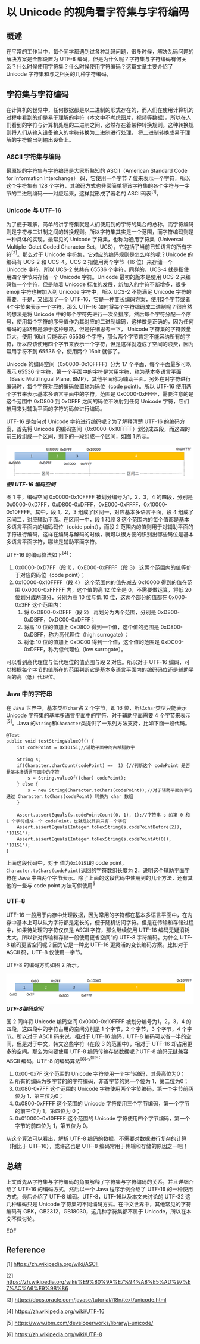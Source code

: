 # 以 Unicode 的视角看字符集与字符编码

## 概述

在平常的工作当中，每个同学都遇到过各种乱码问题，很多时候，解决乱码问题的解决方案是全部设置为 UTF-8 编码，但是为什么呢？字符集与字符编码有何关系？什么时候使用字符集？什么时候使用字符编码？这篇文章主要介绍了 Unicode 字符集和与之相关的几种字符编码，


## 字符集与字符编码

在计算机的世界中，任何数据都是以二进制的形式存在的，而人们在使用计算机的过程中看到的却是易于理解的字符（本文中不考虑图片，视频等数据）。所以在人们看到的字符与计算机处理的二进制之间，必然存在着某种转换规则。这种转换规则将人们从输入设备输入的字符转换为二进制进行处理， 将二进制转换成易于理解的字符输出到输出设备上。

### ASCII 字符集与编码

最原始的字符集与字符编码是大家所熟知的 ASCII（American Standard Code for Information Interchange） 码，它使用一个字节 7 位来表示一个字符，所以这个字符集有 128 个字符，其编码方式也非常简单将该字符集的各个字符与一字节的二进制编码一一对应起来，这样就形成了著名的 ASCII码表<sup>[1]</sup>。

### Unicode 与 UTF-16

为了便于理解，简单的讲字符集就是人们使用到的字符的集合的总称，而字符编码则是字符与二进制之间的转换规则。所以字符集其实是一个范围，而字符编码则是一种具体的实现。最常见的 Unicode 字符集，也称为通用字符集（Universal Multiple-Octet Coded Character Set，UCS），它包括了当前已知语言的所有字符<sup>[2]</sup>。那么对于 Unicode 字符集，它对应的编码规则是怎么样的呢？Unicode 的编码有 UCS-2 和 UCS-4。UCS-2 指使用两个字节（16 位）来存储一个 Unicode 字符，所以 UCS-2 总共有 65536 个字符，同样的，UCS-4 就是指使用四个字节来存储一个 Unicode 字符。Unicode 最初的版本是使用 UCS-2 来编码每一个字符，但是随着 Unicode 标准的发展，新加入的字符不断增多，很多 emoji 字符也被加入到 Unicode 字符中，所以 UCS-2 不能满足 Unicode 字符的需要，于是，又出现了一个 UTF-16，它是一种变长编码方案，使用2个字节或者4个字节来表示一个字符。那么 UTF-16 如何将每个字符编码成二进制呢？很自然的想法是将 Unicode 中的每个字符先进行一次全排序，然后每个字符分配一个序号，使用每个字符的序号值作为其对应的二进制编码，这样做是正确的，因为任何编码的思路都是源于这种思路，但是仔细思考一下， Unicode 字符集的字符数量巨大，使用 16bit 只能表示 65536 个字符，那么两个字节肯定不能容纳所有的字符，所以应该使用四个字节来表示一个字符，但是这样就造成了空间的浪费，因为常用字符不到 65536 个，使用两个 16bit 就够了。

Unicode 的编码空间（0x0000-0x10FFFF）分为 17 个平面，每个平面最多可以表示 65536 个字符，第一个平面中的字符是常用字符，称为基本多语言平面（Basic Multilingual Plane, BMP），其他平面称为辅助平面。另外在对字符进行编码时，每个字符对应的编码位置称为码位（code point）。所以 UTF-16 使用两个字节来表示基本多语言平面中的字符，范围是 0x0000-0xFFFF，需要注意的是这个范围中 0xD800 到 0xDFFF 之间的码位不映射到任何 Unicode 字符，它们被用来对辅助平面的字符的码位进行编码。

UTF-16 是如何对 Unicode 字符进行编码呢？为了解释清楚 UTF-16 的编码方案，首先将 Unicode 的编码空间（0x0000-0x10FFFF）划分成四段，而这四的前三段组成一个区间，剩下的一段组成一个区间，如图 1 所示。

![图1 UTF-16 编码](../images/posts/UTF-16.png)
__*图1 UTF-16 编码空间*__

图 1 中，编码空间 0x0000-0x10FFFF 被划分编号为1，2，3，4 的四段，分别是 0x0000-0xD7FF，0xD800-0xDFFF，0xE000-0xFFFF，0x10000-0x10FFFF。其中，段 1，2，3 组成了区间一，对应基本多语言平面，段 4 组成了区间二，对应辅助平面。在区间一中，段 1 和段 3 这个范围内的每个值都是基本多语言平面内的编码码位（coide point），而段 2 范围内的值则用于对辅助平面的字符进行编码，这样在编码与解码的时候，就可以很方便的识别出哪些码位是基本多语言平面字符，哪些是辅助平面字符。

UTF-16 的编码算法如下<sup>[4]</sup>：
1. 0x0000-0xD7FF（段 1），0xE000-0xFFFF（段 3） 这两个范围内的值等价于对应的码位（code point）；
2. 0x10000-0x10FFFF（段 4） 这个范围内的值先减去 0x10000 得到的值在范围 0x0000-0xFFFFF 内，这个值的高 12 位全是 0，不需要做运算，将低 20 位划分成两部分，分别为高 10 位与低 10 位，这两个部分的值都在 0x000-0x3FF 这个范围内：
    1. 将 0xD800-0xDFFF（段 2） 再划分为两个范围，分别是 0xD800-0xDBFF，0xDC00-0xDFFF；
    2. 将高 10 位的值加上 0xD800 得到一个值，这个值的范围是 0xD800-0xDBFF，称为高代理位（high surrogate）；
    3. 将低 10 位的值加上 0xDC00 得到一个值，这个值的范围是 0xDC00-0xDFFF，称为低代理位（low surrogate）。

可以看到高代理位与低代理位的值范围与段 2 对应。所以对于 UTF-16 编码，可以根据每个字节的值所在的范围判断它是基本多语言平面内的编码码位还是辅助平面的高（低）代理位。


### Java 中的字符串

在 Java 世界中，基本类型`char`占 2 个字节，即 16 位，所以`char`类型只能表示 Unicode 字符集的基本多语言平面中的字符，对于辅助平面需要 4 个字节来表示<sup>[3]</sup>。Java 的`String`和`Character`类提供了一系列方法支持，比如下面一段代码。
```
@Test
public void testStringValueOf() {
    int codePoint = 0x10151;//辅助平面中的古希腊数字

    String s;
    if(Character.charCount(codePoint) ==  1) {//判断这个 codePoint 是否是基本多语言平面中的字符
        s = String.valueOf((char) codePoint);
    } else {
        s = new String(Character.toChars(codePoint));//对于辅助平面的字符通过 Character.toChars(codePoint) 转换为 char 数组
    }

    Assert.assertEquals(s.codePointCount(0, 1), 1);//字符串 s 的第 0 和 1 个字符组成一个 codePoint，也就是说其实只有一个字符
    Assert.assertEquals(Integer.toHexString(s.codePointBefore(2)), "10151");
    Assert.assertEquals(Integer.toHexString(s.codePointAt(0)), "10151");
}
```
上面这段代码中，对于 值为`0x10151`的 code point，`Character.toChars(codePoint)`返回的字符数组长度为 2，说明这个辅助平面字符在 Java 中由两个字节表示。除了上面的这段代码中使用到的几个方法，还有其他的一些与 code point 方法可供使用<sup>5</sup>

### UTF-8


UTF-16 一般用于内存中处理数据，因为常用的字符都在基本多语言平面中，在内存中基本上可以认为字符都是定长的，便于随机访问字符。但是在传输和存储过程中，如果待处理的字符仅仅是 ASCII 字符，那么继续使用 UTF-16 编码无疑消耗太大，所以针对传输和存储一般使用更省空间“的 UTF-8 字符编码。为什么 UTF-8 编码更省空间呢？因为它是一种比 UTF-16 更灵活的变长编码方案。比如对于 ASCII 码，UTF-8 仅使用一字节。

UTF-8 的编码方式如图 2 所示。

![图2 UTF-8](../images/posts/UTF-8.png)
__*UTF-8编码空间*__


图 2 同样将 Unicode 编码空间 0x0000-0x10FFFF 被划分编号为1，2，3，4 的四段，这四段中的字符占用的空间分别是 1 个字节，2 个字节，3 个字节，4 个字节。所以对于 ASCII 码来说，相对于 UTF-16 编码，UTF-8 编码可以省一半的空间，但是对于中文，韩文这些字符（在段 3 的范围中），相对于 UTF-16 却占用更多的空间。那么为何要使用 UTF-8 编码传输存储数据呢？UTF-8 编码无缝兼容 ASCII 编码，UTF-8 的编码算法<sup>[6]</<sup>如下：

1. 0x00-0x7F 这个范围的 Unicode 字符使用一个字节编码，其最高位为0；
2. 所有的编码为多字节的的字符编码，非首字节的第一个位为 1，第二位为0；
3. 0x080-0x7FF 这个范围的 Unicode 字符使用两个字节编码，第一个字节前两位为 1，第三位为0；
4. 0x0800-0xFFFF 这个范围的 Unicode 字符使用三个字节编码，第一个字节的前三位为 1，第四位为 0；
5. 0x010000-0x10FFFF 这个范围的 Unicode 字符使用四个字节编码，第一个字节的前四位为 1，第五位为 0。

从这个算法可以看出，解析 UTF-8 编码的数据，不需要对数据进行复杂的计算（相比于 UTF-16），或许这也是 UTF-8 编码常用于传输和存储的原因之一吧！

## 总结

上文首先从字符集与字符编码的角度解释了字符集与字符编码的关系，并且详细介绍了 UTF-16 的编码方式，然后以一个 Java 程序示例介绍了 UTF-16 的一种使用方式，最后介绍了 UTF-8 编码。UTF-8，UTF-16以及本文未讨论的 UTF-32 这几种编码只是 Unicode 字符集的不同编码方式。在中文世界中，其他常见的字符编码有 GBK，GB2312，GB18030，这几种字符集都不属于 Unicode，所以在本文不做讨论。

EOF

## Reference

[1] https://zh.wikipedia.org/wiki/ASCII

[2] https://zh.wikipedia.org/wiki/%E9%80%9A%E7%94%A8%E5%AD%97%E7%AC%A6%E9%9B%86

[3] https://docs.oracle.com/javase/tutorial/i18n/text/unicode.html

[4] https://zh.wikipedia.org/wiki/UTF-16 

[5] https://www.ibm.com/developerworks/library/j-unicode/

[6] https://zh.wikipedia.org/wiki/UTF-8

